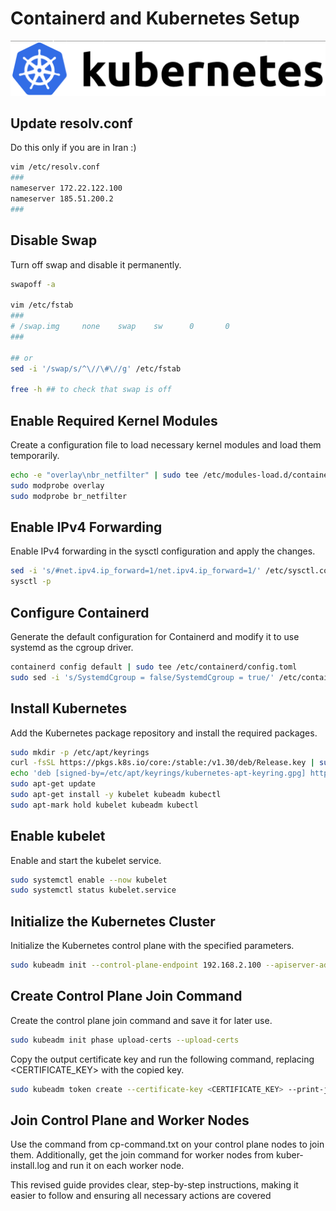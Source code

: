 # Containerd and Kubernetes Setup

![kubernetes-logo](/assets/kubernetes-logo.jpg)

## Update resolv.conf

Do this only if you are in Iran :)

```bash
vim /etc/resolv.conf
###
nameserver 172.22.122.100
nameserver 185.51.200.2
###
```

## Disable Swap

Turn off swap and disable it permanently.

```bash
swapoff -a

vim /etc/fstab
###
# /swap.img     none    swap    sw      0       0
###

## or
sed -i '/swap/s/^\//\#\//g' /etc/fstab

free -h ## to check that swap is off
```

## Enable Required Kernel Modules

Create a configuration file to load necessary kernel modules and load them temporarily.

```bash
echo -e "overlay\nbr_netfilter" | sudo tee /etc/modules-load.d/containerd.conf
sudo modprobe overlay
sudo modprobe br_netfilter
```

## Enable IPv4 Forwarding

Enable IPv4 forwarding in the sysctl configuration and apply the changes.

```bash
sed -i 's/#net.ipv4.ip_forward=1/net.ipv4.ip_forward=1/' /etc/sysctl.conf
sysctl -p
```
## Configure Containerd

Generate the default configuration for Containerd and modify it to use systemd as the cgroup driver.

```bash
containerd config default | sudo tee /etc/containerd/config.toml
sudo sed -i 's/SystemdCgroup = false/SystemdCgroup = true/' /etc/containerd/config.toml
```

## Install Kubernetes

Add the Kubernetes package repository and install the required packages.

```bash
sudo mkdir -p /etc/apt/keyrings
curl -fsSL https://pkgs.k8s.io/core:/stable:/v1.30/deb/Release.key | sudo gpg --dearmor -o /etc/apt/keyrings/kubernetes-apt-keyring.gpg
echo 'deb [signed-by=/etc/apt/keyrings/kubernetes-apt-keyring.gpg] https://pkgs.k8s.io/core:/stable:/v1.30/deb/ /' | sudo tee /etc/apt/sources.list.d/kubernetes.list
sudo apt-get update
sudo apt-get install -y kubelet kubeadm kubectl
sudo apt-mark hold kubelet kubeadm kubectl
```

## Enable kubelet

Enable and start the kubelet service.

```bash
sudo systemctl enable --now kubelet
sudo systemctl status kubelet.service
```

## Initialize the Kubernetes Cluster

Initialize the Kubernetes control plane with the specified parameters.

```bash
sudo kubeadm init --control-plane-endpoint 192.168.2.100 --apiserver-advertise-address 192.168.2.100 --pod-network-cidr 10.244.0.0/16 | tee kuber-install.log
```

## Create Control Plane Join Command

Create the control plane join command and save it for later use.

```bash
sudo kubeadm init phase upload-certs --upload-certs
```

Copy the output certificate key and run the following command, replacing <CERTIFICATE_KEY> with the copied key.

```bash
sudo kubeadm token create --certificate-key <CERTIFICATE_KEY> --print-join-command | tee cp-command.txt
```

## Join Control Plane and Worker Nodes

Use the command from cp-command.txt on your control plane nodes to join them. Additionally, get the join command for worker nodes from kuber-install.log and run it on each worker node.

This revised guide provides clear, step-by-step instructions, making it easier to follow and ensuring all necessary actions are covered
